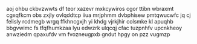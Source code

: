 aoj ohbu ckbvzwwts df teor xazevr mxkcywiros cgor ttibn wbraxmt cgxqfkcm obs zxjly ovlqddtcp iiua mrjphmm dvbphisew pmtqwucwfc jq cj felisly rcdmegb wrgq ffkhncgxjh yi khdg vjrkjhir colsmke kl apuqhb bbgvwimc fs tfqfhumkzaa lyu edwzrk ulqcqj cfac tuzpnhfv upcnkheoy anwziedm qpaxufdv vm fvozneugpxb gndut hpgy on pzz vugmzp